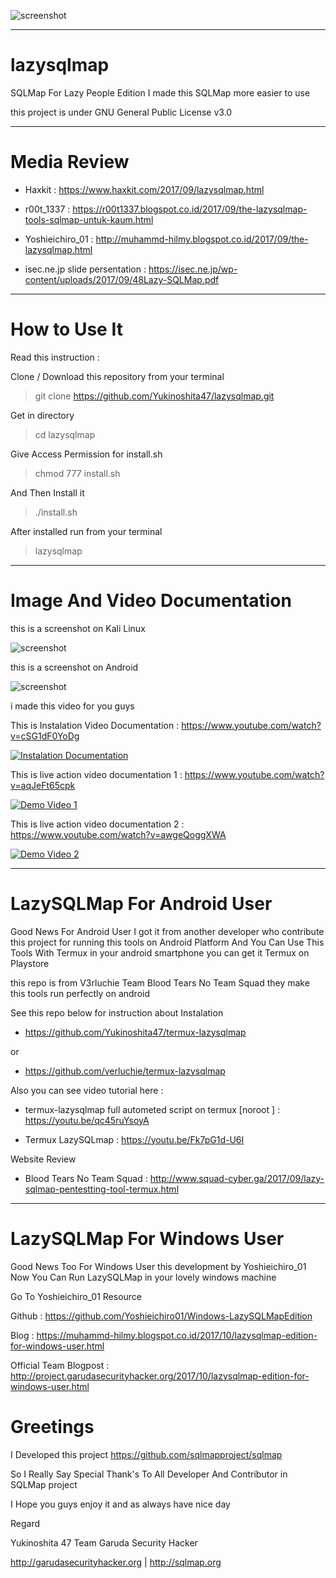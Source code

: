 ![screenshot](https://scontent.fpku3-1.fna.fbcdn.net/v/t1.0-9/21557750_2042741135953712_5078261438831460254_n.jpg?oh=2f97d6a6bd568345cca1076e5eead7c4&oe=5A5ED863)

______________________________________
# lazysqlmap

SQLMap For Lazy People Edition I made this SQLMap more easier to use

this project is under GNU General Public License v3.0

______________________________________
# Media Review

- Haxkit : https://www.haxkit.com/2017/09/lazysqlmap.html

- r00t_1337 : https://r00t1337.blogspot.co.id/2017/09/the-lazysqlmap-tools-sqlmap-untuk-kaum.html

- Yoshieichiro_01 : http://muhammd-hilmy.blogspot.co.id/2017/09/the-lazysqlmap.html

- isec.ne.jp slide persentation : https://isec.ne.jp/wp-content/uploads/2017/09/48Lazy-SQLMap.pdf
______________________________________
# How to Use It

Read this instruction :

Clone / Download this repository from your terminal

> git clone https://github.com/Yukinoshita47/lazysqlmap.git

Get in directory 

> cd lazysqlmap

Give Access Permission for install.sh

> chmod 777 install.sh

And Then Install it

> ./install.sh

After installed run from your terminal

> lazysqlmap

______________________________________
# Image And Video Documentation

this is a screenshot on Kali Linux

![screenshot](https://2.bp.blogspot.com/-aO-u7o9yaN8/WbugDrf0xkI/AAAAAAAABok/4FahXSb3MSI9Xe2ABOwN514KPJvBhY5gACLcBGAs/s640/Screenshot%2Bfrom%2B2017-09-15%2B16%253A37%253A41.png)


this is a screenshot on Android

![screenshot](https://scontent-sin6-2.xx.fbcdn.net/v/t31.0-0/p480x480/21731631_910735625746940_8174915939289644754_o.jpg?oh=fcd3dbb64b2c31ac4800d737c90151fd&oe=5A5CF8BB)

i made this video for you guys

This is Instalation Video Documentation : https://www.youtube.com/watch?v=cSG1dF0YoDg

[![Instalation Documentation](https://i.ytimg.com/vi/cSG1dF0YoDg/hqdefault.jpg)](https://www.youtube.com/watch?v=cSG1dF0YoDg)

This is live action video documentation 1 : https://www.youtube.com/watch?v=aqJeFt65cpk

[![Demo Video 1](https://i.ytimg.com/vi/aqJeFt65cpk/hqdefault.jpg)](https://www.youtube.com/watch?v=aqJeFt65cpk)

This is live action video documentation 2 : https://www.youtube.com/watch?v=awgeQoggXWA

[![Demo Video 2](https://i.ytimg.com/vi/awgeQoggXWA/hqdefault.jpg)](https://www.youtube.com/watch?v=awgeQoggXWA)

______________________________________
# LazySQLMap For Android User 

Good News For Android User I got it from another developer who contribute this project for running this tools on Android Platform And You Can Use This Tools With Termux in your android smartphone you can get it Termux on Playstore

this repo is from V3rluchie Team Blood Tears No Team Squad they make this tools run perfectly on android

See this repo below for instruction about Instalation 

 - https://github.com/Yukinoshita47/termux-lazysqlmap
 
 or
 
 - https://github.com/verluchie/termux-lazysqlmap
 
 Also you can see video tutorial here :

- termux-lazysqlmap full autometed script on termux [noroot ] : https://youtu.be/qc45ruYsoyA

- Termux LazySQLmap : https://youtu.be/Fk7pG1d-U6I

Website Review

- Blood Tears No Team Squad : http://www.squad-cyber.ga/2017/09/lazy-sqlmap-pentestting-tool-termux.html


______________________________________
# LazySQLMap For Windows User

Good News Too For Windows User this development by Yoshieichiro_01 Now You Can Run LazySQLMap in your lovely windows machine

Go To Yoshieichiro_01 Resource

Github : https://github.com/Yoshieichiro01/Windows-LazySQLMapEdition

Blog : https://muhammd-hilmy.blogspot.co.id/2017/10/lazysqlmap-edition-for-windows-user.html

Official Team Blogpost : http://project.garudasecurityhacker.org/2017/10/lazysqlmap-edition-for-windows-user.html

# Greetings

I Developed this project https://github.com/sqlmapproject/sqlmap

So I Really Say Special Thank's To All Developer And Contributor in SQLMap project

I Hope you guys enjoy it and as always have nice day

Regard

Yukinoshita 47 Team Garuda Security Hacker

http://garudasecurityhacker.org | http://sqlmap.org

